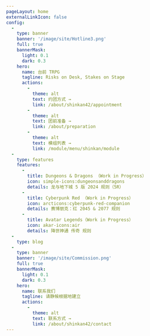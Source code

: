 ```yaml
---
pageLayout: home
externalLinkIcon: false
config:
  -
    type: banner
    banner: '/image/site/Hotline3.png'
    full: true
    bannerMask:
      light: 0.1
      dark: 0.3
    hero:
      name: 台前 TRPG
      tagline: Risks on Desk, Stakes on Stage
      actions:
        -
          theme: alt
          text: 约团方式 →
          link: /about/shinkan42/appointment
        -
          theme: alt
          text: 团前准备 →
          link: /about/preparation
        -
          theme: alt
          text: 模组列表 →
          link: /module/menu/shinkan/module
  -
    type: features
    features:
      -
        title: Dungeons & Dragons （Work in Progress）
        icon: simple-icons:dungeonsanddragons
        details: 龙与地下城 5 版 2024 规则（5R）
      -
        title: Cyberpunk Red （Work in Progress）
        icon: arcticons:cyberpunk-red-companion
        details: 赛博朋克：红 2045 & 2077 规则
      -
        title: Avatar Legends（Work in Progress）
        icon: akar-icons:air
        details: 降世神通 传奇 规则
  -
    type: blog
  -
    type: banner
    banner: '/image/site/Commission.png'
    full: true
    bannerMask:
      light: 0.1
      dark: 0.3
    hero:
      name: 联系我们
      tagline: 请静候根据地建立
      actions:
        -
          theme: alt
          text: 联系方式 →
          link: /about/shinkan42/contact
---
```

